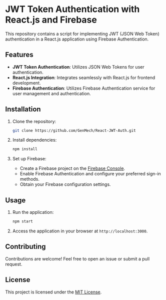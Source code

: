 # JWT Token Authentication with React.js and Firebase

This repository contains a script for implementing JWT (JSON Web Token) authentication in a React.js application using Firebase Authentication.

## Features

- **JWT Token Authentication**: Utilizes JSON Web Tokens for user authentication.
- **React.js Integration**: Integrates seamlessly with React.js for frontend development.
- **Firebase Authentication**: Utilizes Firebase Authentication service for user management and authentication.

## Installation

1. Clone the repository:

   ```bash
   git clone https://github.com/GenMech/React-JWT-Auth.git
   ```

2. Install dependencies:

   ```bash
   npm install
   ```

3. Set up Firebase:
   - Create a Firebase project on the [Firebase Console](https://console.firebase.google.com/).
   - Enable Firebase Authentication and configure your preferred sign-in methods.
   - Obtain your Firebase configuration settings.

## Usage

1. Run the application:

   ```bash
   npm start
   ```

2. Access the application in your browser at `http://localhost:3000`.

## Contributing

Contributions are welcome! Feel free to open an issue or submit a pull request.

## License

This project is licensed under the [MIT License](LICENSE).

